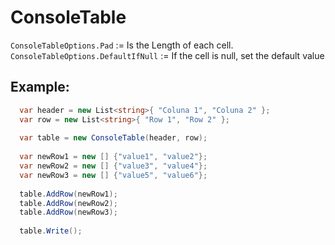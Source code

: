# ConsoleTable

```ConsoleTableOptions.Pad```           := Is the Length of each cell.
```ConsoleTableOptions.DefaultIfNull``` := If the cell is null, set the default value

## Example:

```csharp
  var header = new List<string>{ "Coluna 1", "Coluna 2" };
  var row = new List<string>{ "Row 1", "Row 2" };
  
  var table = new ConsoleTable(header, row);
  
  var newRow1 = new [] {"value1", "value2"};
  var newRow2 = new [] {"value3", "value4"};
  var newRow3 = new [] {"value5", "value6"};
  
  table.AddRow(newRow1);
  table.AddRow(newRow2);
  table.AddRow(newRow3);
  
  table.Write();
```
